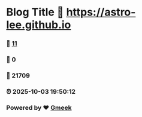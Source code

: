 # Blog Title :link: https://astro-lee.github.io 
### :page_facing_up: [11](https://astro-lee.github.io/tag.html) 
### :speech_balloon: 0 
### :hibiscus: 21709 
### :alarm_clock: 2025-10-03 19:50:12 
### Powered by :heart: [Gmeek](https://github.com/Meekdai/Gmeek)
